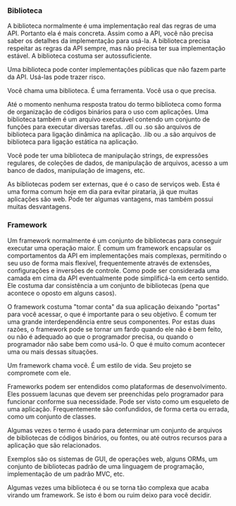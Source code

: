 ### Biblioteca


A biblioteca normalmente é uma implementação real das regras de uma API. Portanto ela é mais concreta. Assim como a API, você não precisa saber os detalhes da implementação para usá-la. A biblioteca precisa respeitar as regras da API sempre, mas não precisa ter sua implementação estável. A biblioteca costuma ser autossuficiente.

Uma biblioteca pode conter implementações públicas que não fazem parte da API. Usá-las pode trazer risco.

Você chama uma biblioteca. É uma ferramenta. Você usa o que precisa.

Até o momento nenhuma resposta tratou do termo biblioteca como forma de organização de códigos binários para o uso com aplicações. Uma biblioteca também é um arquivo executável contendo um conjunto de funções para executar diversas tarefas. .dll ou .so são arquivos de biblioteca para ligação dinâmica na aplicação. .lib ou .a são arquivos de biblioteca para ligação estática na aplicação.

Você pode ter uma biblioteca de manipulação strings, de expressões regulares, de coleções de dados, de manipulação de arquivos, acesso a um banco de dados, manipulação de imagens, etc.

As bibliotecas podem ser externas, que é o caso de serviços web. Esta é uma forma comum hoje em dia para evitar pirataria, já que muitas aplicações são web. Pode ter algumas vantagens, mas também possui muitas desvantagens.

### Framework


Um framework normalmente é um conjunto de bibliotecas para conseguir executar uma operação maior. É comum um framework encapsular os comportamentos da API em implementações mais complexas, permitindo o seu uso de forma mais flexível, frequentemente através de extensões, configurações e inversões de controle. Como pode ser considerada uma camada em cima da API eventualmente pode simplificá-la em certo sentido. Ele costuma dar consistência a um conjunto de bibliotecas (pena que acontece o oposto em alguns casos).

O framework costuma "tomar conta" da sua aplicação deixando "portas" para você acessar, o que é importante para o seu objetivo. É comum ter uma grande interdependência entre seus componentes. Por estas duas razões, o framework pode se tornar um fardo quando ele não é bem feito, ou não é adequado ao que o programador precisa, ou quando o programador não sabe bem como usá-lo. O que é muito comum acontecer uma ou mais dessas situações.

Um framework chama você. É um estilo de vida. Seu projeto se compromete com ele.

Frameworks podem ser entendidos como plataformas de desenvolvimento. Eles possuem lacunas que devem ser preenchidas pelo programador para funcionar conforme sua necessidade. Pode ser visto como um esqueleto de uma aplicação. Frequentemente são confundidos, de forma certa ou errada, como um conjunto de classes.

Algumas vezes o termo é usado para determinar um conjunto de arquivos de bibliotecas de códigos binários, ou fontes, ou até outros recursos para a aplicação que são relacionados.

Exemplos são os sistemas de GUI, de operações web, alguns ORMs, um conjunto de bibliotecas padrão de uma linguagem de programação, implementação de um padrão MVC, etc.

Algumas vezes uma biblioteca é ou se torna tão complexa que acaba virando um framework. Se isto é bom ou ruim deixo para você decidir.